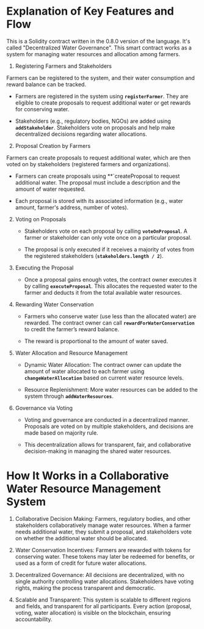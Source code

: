 # Explanation of Key Features and Flow

This is a Solidity contract written in the 0.8.0 version of the language. It's called "Decentralized Water Governance". This smart contract works as a system for managing water resources and allocation among farmers.

1. Registering Farmers and Stakeholders

Farmers can be registered to the system, and their water consumption and reward balance can be tracked.
   
   - Farmers are registered in the system using **`registerFarmer`**. They are eligible to create proposals to request additional water or get rewards for conserving water.
     
   - Stakeholders (e.g., regulatory bodies, NGOs) are added using **`addStakeholder`**. Stakeholders vote on proposals and help make decentralized decisions regarding water allocations.

2. Proposal Creation by Farmers

Farmers can create proposals to request additional water, which are then voted on by stakeholders (registered farmers and organizations).

   - Farmers can create proposals using **`createProposal to request additional water. The proposal must include a description and the amount of water requested.
     
   - Each proposal is stored with its associated information (e.g., water amount, farmer's address, number of votes).
  
2. Voting on Proposals
   
   - Stakeholders vote on each proposal by calling **`voteOnProposal`**. A farmer or stakeholder can only vote once on a particular proposal.
     
   - The proposal is only executed if it receives a majority of votes from the registered stakeholders (**`stakeholders.length / 2`**).
  
3. Executing the Proposal
   
   - Once a proposal gains enough votes, the contract owner executes it by calling **`executeProposal`**. This allocates the requested water to the farmer and deducts it from the total available water resources.
  
4. Rewarding Water Conservation

   - Farmers who conserve water (use less than the allocated water) are rewarded. The contract owner can call **`rewardForWaterConservation`** to credit the farmer’s reward balance.
     
   - The reward is proportional to the amount of water saved.
  
5. Water Allocation and Resource Management
   
   - Dynamic Water Allocation: The contract owner can update the amount of water allocated to each farmer using **`changeWaterAllocation`** based on current water resource levels.
     
   - Resource Replenishment: More water resources can be added to the system through **`addWaterResources`**.
     
6. Governance via Voting
   
   - Voting and governance are conducted in a decentralized manner. Proposals are voted on by multiple stakeholders, and decisions are made based on majority rule.
     
   - This decentralization allows for transparent, fair, and collaborative decision-making in managing the shared water resources.

# How It Works in a Collaborative Water Resource Management System

1. Collaborative Decision Making: Farmers, regulatory bodies, and other stakeholders collaboratively manage water resources. When a farmer needs additional water, they submit a proposal, and stakeholders vote on whether the additional water should be allocated.

2. Water Conservation Incentives: Farmers are rewarded with tokens for conserving water. These tokens may later be redeemed for benefits, or used as a form of credit for future water allocations.

3. Decentralized Governance: All decisions are decentralized, with no single authority controlling water allocations. Stakeholders have voting rights, making the process transparent and democratic.

4. Scalable and Transparent: This system is scalable to different regions and fields, and transparent for all participants. Every action (proposal, voting, water allocation) is visible on the blockchain, ensuring accountability.
